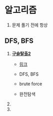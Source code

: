 # 알고리즘

1. 문제 풀기 전에 항상 



## DFS, BFS

1. [**구슬탈출2**](./삼성역량테스트기출/구슬탈출2/main.cpp)

   - [링크](https://www.acmicpc.net/problem/13460)

   - DFS, BFS
   - brute force
   - 완전탐색

2. 





2. 





